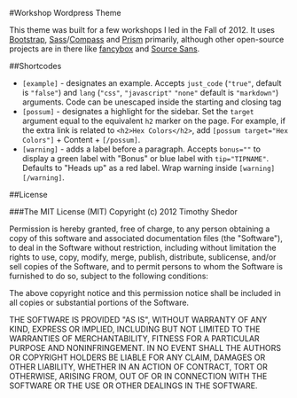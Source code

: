 #Workshop Wordpress Theme

This theme was built for a few workshops I led in the Fall of 2012. It uses [Bootstrap](http://twitter.github.com/bootstrap/), [Sass](http://sass-lang.com/)/[Compass](http://compass-style.org/) and [Prism](http://prismjs.com/) primarily, although other open-source projects are in there like [fancybox](http://fancyapps.com/fancybox/) and [Source Sans](http://sourceforge.net/projects/sourcesans.adobe/). 

##Shortcodes

* `[example]` - designates an example. Accepts `just_code` (`"true"`, default is `"false"`) and `lang` (`"css"`, `"javascript"` `"none"` default is `"markdown"`) arguments. Code can be unescaped inside the starting and closing tag
* `[possum]` - designates a highlight for the sidebar. Set the `target` argument equal to the equivalent `h2` marker on the page. For example, if the extra link is related to `<h2>Hex Colors</h2>`, add `[possum target="Hex Colors"]` + Content + `[/possum]`.
* `[warning]` - adds a label before a paragraph. Accepts `bonus=""` to display a green label with "Bonus" or blue label with `tip="TIPNAME"`. Defaults to "Heads up" as a red label. Wrap warning inside `[warning][/warning]`.

##License

###The MIT License (MIT)
Copyright (c) 2012 Timothy Shedor

Permission is hereby granted, free of charge, to any person obtaining a copy of this software and associated documentation files (the "Software"), to deal in the Software without restriction, including without limitation the rights to use, copy, modify, merge, publish, distribute, sublicense, and/or sell copies of the Software, and to permit persons to whom the Software is furnished to do so, subject to the following conditions:

The above copyright notice and this permission notice shall be included in all copies or substantial portions of the Software.

THE SOFTWARE IS PROVIDED "AS IS", WITHOUT WARRANTY OF ANY KIND, EXPRESS OR IMPLIED, INCLUDING BUT NOT LIMITED TO THE WARRANTIES OF MERCHANTABILITY, FITNESS FOR A PARTICULAR PURPOSE AND NONINFRINGEMENT. IN NO EVENT SHALL THE AUTHORS OR COPYRIGHT HOLDERS BE LIABLE FOR ANY CLAIM, DAMAGES OR OTHER LIABILITY, WHETHER IN AN ACTION OF CONTRACT, TORT OR OTHERWISE, ARISING FROM, OUT OF OR IN CONNECTION WITH THE SOFTWARE OR THE USE OR OTHER DEALINGS IN THE SOFTWARE.


